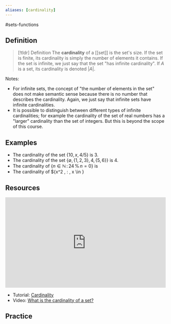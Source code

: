 ```yaml
---
aliases: [cardinality]
--- 
```


#sets-functions 

## Definition 

> [!tldr] Definition
> The **cardinality** of a [[set]] is the set's size. If the set is finite, its cardinality is simply the number of elements it contains. If the set is infinite, we just say that the set "has infinite cardinality". If $A$ is a set, its cardinality is denoted $|A|$. 

Notes: 
- For infinite sets, the concept of "the number of elements in the set" does not make semantic sense because there is no number that describes the cardinality. Again, we just say that infinite sets have infinite cardinalities. 
- It is possible to distinguish between different types of infinite cardinalities; for example the cardinality of the set of real numbers has a "larger" cardinality than the set of integers. But this is beyond the scope of this course. 

## Examples 

- The cardinality of the set $\{10, x, 4/5\}$ is $3$. 
- The cardinality of the set $\{\emptyset, \{1,2,3\}, 4, \{5,6\}\}$ is $4$. 
- The cardinality of $\{n \in \mathbb{N} \, : \, 24 \, \% \, n = 0 \}$ is 
- The cardinality of $\{x^2 \, : \, x \in }

## Resources 

<div style="padding:56.25% 0 0 0;position:relative;"><iframe src="https://player.vimeo.com/video/606573917?badge=0&amp;autopause=0&amp;player_id=0&amp;app_id=58479" frameborder="0" allow="autoplay; fullscreen; picture-in-picture" style="position:absolute;top:0;left:0;width:100%;height:100%;" title="Screencast 3.5: Power set and cardinality"></iframe></div><script src="https://player.vimeo.com/api/player.js"></script>

- Tutorial: [Cardinality](https://www.cuemath.com/algebra/cardinality/)
- Video: [What is the cardinality of a set?](https://www.youtube.com/watch?v=SY0ixs-_IGc)


## Practice 

